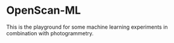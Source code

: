 # OpenScan-ML
This is the playground for some machine learning experiments in combination with photogrammetry.
